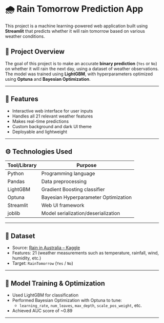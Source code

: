 # 🌧️ Rain Tomorrow Prediction App

This project is a machine learning-powered web application built using **Streamlit** that predicts whether it will rain tomorrow based on various weather conditions.

## 📌 Project Overview

The goal of this project is to make an accurate **binary prediction** (`Yes` or `No`) on whether it will rain the next day, using a dataset of weather observations. The model was trained using **LightGBM**, with hyperparameters optimized using **Optuna** and **Bayesian Optimization**.

---

## 🚀 Features

- Interactive web interface for user inputs
- Handles all 21 relevant weather features
- Makes real-time predictions
- Custom background and dark UI theme
- Deployable and lightweight

---

## ⚙️ Technologies Used

| Tool/Library     | Purpose                            |
|------------------|-------------------------------------|
| Python           | Programming language                |
| Pandas           | Data preprocessing                  |
| LightGBM         | Gradient Boosting classifier        |
| Optuna           | Bayesian Hyperparameter Optimization|
| Streamlit        | Web UI framework                    |
| joblib           | Model serialization/deserialization |

---

## 📂 Dataset

- Source: [Rain in Australia – Kaggle](https://www.kaggle.com/datasets/jsphyg/weather-dataset-rattle-package)
- Features: 21 (weather measurements such as temperature, rainfall, wind, humidity, etc.)
- Target: `RainTomorrow` (`Yes` / `No`)

---

## 🧠 Model Training & Optimization

- Used LightGBM for classification
- Performed Bayesian Optimization with Optuna to tune:
  - `learning_rate`, `num_leaves`, `max_depth`, `scale_pos_weight`, etc.
- Achieved AUC score of ~0.89

---

